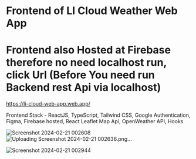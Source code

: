# Frontend of LI Cloud Weather Web App


# Frontend also Hosted at Firebase therefore no need localhost run, click Url (**Before You need run Backend rest Api via localhost**)
https://li-cloud-web-app.web.app/

Frontend Stack - ReactJS, TypeScript, Tailwind CSS, Google Authentication, Figma, Firebase hosted, React Leaflet Map Api, OpenWeather API, Hooks

![Screenshot 2024-02-21 002608](https://github.com/kaligu/kaligu-LI-CLOUD_Weather_App_Frontend/assets/101045808/780e65a7-15bd-471e-bdf0-dcf73b2ee320)![Uploading Screenshot 2024-02-21 002636.png…]()

![Screenshot 2024-02-21 002944](https://github.com/kaligu/kaligu-LI-CLOUD_Weather_App_Frontend/assets/101045808/b8afa23f-1141-4a5d-b0eb-64a6948d1547)
